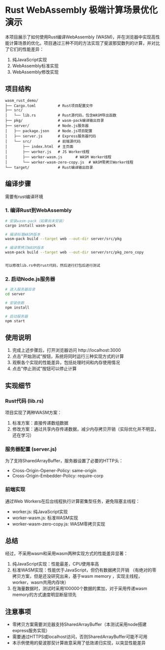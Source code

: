 # Rust WebAssembly 极端计算场景优化演示

本项目展示了如何使用Rust编译WebAssembly (WASM)，并在浏览器中实现高性能计算场景的优化。项目通过三种不同的方法实现了斐波那契数列的计算，并对比了它们的性能差异：
1. 纯JavaScript实现
2. WebAssembly标准实现
3. WebAssembly修改实现


## 项目结构

```
wasm_rust_demo/
├── Cargo.toml          # Rust项目配置文件
├── src/
│   └── lib.rs          # Rust源代码，包含WASM导出函数
├── pkg/                # wasm-pack编译输出目录
├── server/             # Node.js服务器
│   ├── package.json    # Node.js项目配置
│   ├── server.js       # Express服务器代码
│   └── src/            # 前端源代码
│       ├── index.html  # 主页面
│       ├── worker.js   # JS Worker线程
│       ├── worker-wasm.js      # WASM Worker线程
│       └── worker-wasm-zero-copy.js  # WASM零拷贝Worker线程
└── target/             # Rust编译输出目录
```

## 编译步骤

需要有rust编译环境

### 1. 编译Rust到WebAssembly

```bash
# 安装wasm-pack（如果尚未安装）
cargo install wasm-pack

# 编译标准WASM版本
wasm-pack build --target web --out-dir server/src/pkg

# 编译零拷贝WASM版本
wasm-pack build --target web --out-dir server/src/pkg_zero_copy


可以修改lib.rs中的rust代码，然后进行打包后进行测试
```

### 2. 启动Node.js服务器

```bash
# 进入服务器目录
cd server

# 安装依赖
npm install

# 启动服务器
npm start
```

## 使用说明

1. 完成上述步骤后，打开浏览器访问 http://localhost:3000
2. 点击"开始测试"按钮，系统将同时运行三种实现方式的计算
3. 观察各个实现的性能差异，包括处理时间和内存使用情况
4. 点击"停止测试"按钮可以停止计算

## 实现细节

### Rust代码 (lib.rs)

项目实现了两种WASM方案：
1. 标准方案：直接传递数组数据
2. 修改方案：通过共享内存传递数据，减少内存拷贝开销（实际优化并不明显，还在学习）

### 服务器配置 (server.js)

为了支持SharedArrayBuffer，服务器设置了必要的HTTP头：
- Cross-Origin-Opener-Policy: same-origin
- Cross-Origin-Embedder-Policy: require-corp

### 前端实现

通过Web Workers在后台线程执行计算密集型任务，避免阻塞主线程：
- worker.js: 纯JavaScript实现
- worker-wasm.js: 标准WASM实现
- worker-wasm-zero-copy.js: WASM零拷贝实现

## 总结

经过，不采用wasm和采用wasm两种实现方式的性能差异显著：
1. 纯JavaScript实现：性能最差，CPU使用率高
2. 标准WASM实现：性能优于JavaScript，但仍有数据拷贝开销  （有绝对的零拷贝方案，但是还没研究出来，基于wasm memory ，实现主线程，worker，wasm共用内存块）
3. 在海量数据时，测试时采用100000个数据的累加，对于采用传递wasm memory的方式速度明显断层领先

## 注意事项

- 零拷贝方案需要浏览器支持SharedArrayBuffer（本测试采用node搭建express服务实现）
- 需要通过HTTPS或localhost访问，否则SharedArrayBuffer可能不可用
- 本示例使用的斐波那契计算故意采用了低效递归实现，以突显性能差异
